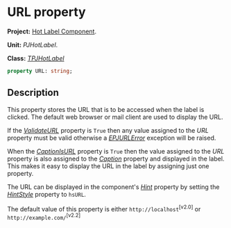 # URL property #

**Project:** [Hot Label Component](../API.md).

**Unit:** _PJHotLabel_.

**Class:** _[TPJHotLabel](../API/TPJHotLabel.md)_

```pascal
property URL: string;
```

## Description ##

This property stores the URL that is to be accessed when the label is clicked. The default web browser or mail client are used to display the URL.

If the _[ValidateURL](../API/TPJHotLabel-ValidateURL.md)_ property is `True` then any value assigned to the _URL_ property must be valid otherwise a _[EPJURLError](../API/EPJURLError.md)_ exception will be raised.

When the _[CaptionIsURL](../API/TPJHotLabel-CaptionIsURL.md)_ property is `True` then the value assigned to the _URL_ property is also assigned to the _[Caption](../API/TPJHotLabel-Caption.md)_ property and displayed in the label. This makes it easy to display the URL in the label by assigning just one property.

The URL can be displayed in the component's _[Hint](../API/TPJHotLabel-Hint.md)_ property by setting the _[HintStyle](../API/TPJHotLabel-HintStyle.md)_ property to `hsURL`.

The default value of this property is either `http://localhost`<sup>[v2.0]</sup>  or `http://example.com/`<sup>[v2.2]</sup>
